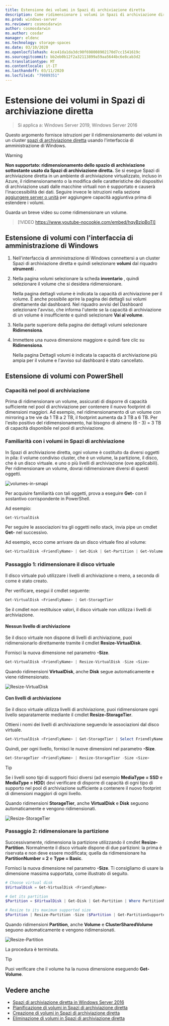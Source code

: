```yaml
---
title: Estensione dei volumi in Spazi di archiviazione diretta
description: Come ridimensionare i volumi in Spazi di archiviazione diretta usando l'interfaccia di amministrazione di Windows e PowerShell.
ms.prod: windows-server
ms.reviewer: cosmosdarwin
author: cosmosdarwin
ms.author: cosdar
manager: eldenc
ms.technology: storage-spaces
ms.date: 03/10/2020
ms.openlocfilehash: 4ce41da1da3dc90f698008902170d7cc1541619c
ms.sourcegitcommit: bb2eb0b12f2a32113899a59aa5644bc6e8cab3d2
ms.translationtype: MT
ms.contentlocale: it-IT
ms.lasthandoff: 03/11/2020
ms.locfileid: "79089351"
---
```

# <a name="extending-volumes-in-storage-spaces-direct"></a>Estensione dei volumi in Spazi di archiviazione diretta
> Si applica a: Windows Server 2019, Windows Server 2016

Questo argomento fornisce istruzioni per il ridimensionamento dei volumi in un cluster [spazi di archiviazione diretta](storage-spaces-direct-overview.md) usando l'interfaccia di amministrazione di Windows.

> [!WARNING]
> **Non supportato: ridimensionamento dello spazio di archiviazione sottostante usato da Spazi di archiviazione diretta.** Se si esegue Spazi di archiviazione diretta in un ambiente di archiviazione virtualizzato, incluso in Azure, il ridimensionamento o la modifica delle caratteristiche dei dispositivi di archiviazione usati dalle macchine virtuali non è supportato e causerà l'inaccessibilità dei dati. Seguire invece le istruzioni nella sezione [aggiungere server o unità](add-nodes.md) per aggiungere capacità aggiuntiva prima di estendere i volumi.

Guarda un breve video su come ridimensionare un volume.

> [!VIDEO https://www.youtube-nocookie.com/embed/hqyBzipBoTI]

## <a name="extending-volumes-using-windows-admin-center"></a>Estensione di volumi con l'interfaccia di amministrazione di Windows

1. Nell'interfaccia di amministrazione di Windows connettersi a un cluster Spazi di archiviazione diretta e quindi selezionare **volumi** dal riquadro **strumenti** .
2. Nella pagina volumi selezionare la scheda **inventario** , quindi selezionare il volume che si desidera ridimensionare.

    Nella pagina dettagli volume è indicata la capacità di archiviazione per il volume. È anche possibile aprire la pagina dei dettagli sui volumi direttamente dal dashboard. Nel riquadro avvisi del Dashboard selezionare l'avviso, che informa l'utente se la capacità di archiviazione di un volume è insufficiente e quindi selezionare **Vai al volume**.

4. Nella parte superiore della pagina dei dettagli volumi selezionare **Ridimensiona**.
5. Immettere una nuova dimensione maggiore e quindi fare clic su **Ridimensiona**.

    Nella pagina Dettagli volumi è indicata la capacità di archiviazione più ampia per il volume e l'avviso sul dashboard è stato cancellato.

## <a name="extending-volumes-using-powershell"></a>Estensione di volumi con PowerShell

### <a name="capacity-in-the-storage-pool"></a>Capacità nel pool di archiviazione

Prima di ridimensionare un volume, assicurati di disporre di capacità sufficiente nel pool di archiviazione per contenere il nuovo footprint di dimensioni maggiori. Ad esempio, nel ridimensionamento di un volume con mirroring a tre vie da 1 TB a 2 TB, il footprint aumenta da 3 TB a 6 TB. Per l'esito positivo del ridimensionamento, hai bisogno di almeno (6 - 3) = 3 TB di capacità disponibile nel pool di archiviazione.

### <a name="familiarity-with-volumes-in-storage-spaces"></a>Familiarità con i volumi in Spazi di archiviazione

In Spazi di archiviazione diretta, ogni volume è costituito da diversi oggetti in pila: il volume condiviso cluster, che è un volume, la partizione, il disco, che è un disco virtuale. e uno o più livelli di archiviazione (ove applicabili). Per ridimensionare un volume, dovrai ridimensionare diversi di questi oggetti.

![volumes-in-smapi](media/resize-volumes/volumes-in-smapi.png)

Per acquisire familiarità con tali oggetti, prova a eseguire **Get-** con il sostantivo corrispondente in PowerShell.

Ad esempio:

```PowerShell
Get-VirtualDisk
```

Per seguire le associazioni tra gli oggetti nello stack, invia pipe un cmdlet **Get-** nel successivo.

Ad esempio, ecco come arrivare da un disco virtuale fino al volume:

```PowerShell
Get-VirtualDisk <FriendlyName> | Get-Disk | Get-Partition | Get-Volume 
```

### <a name="step-1--resize-the-virtual-disk"></a>Passaggio 1: ridimensionare il disco virtuale

Il disco virtuale può utilizzare i livelli di archiviazione o meno, a seconda di come è stato creato.

Per verificare, esegui il cmdlet seguente:

```PowerShell
Get-VirtualDisk <FriendlyName> | Get-StorageTier 
```

Se il cmdlet non restituisce valori, il disco virtuale non utilizza i livelli di archiviazione.

#### <a name="no-storage-tiers"></a>Nessun livello di archiviazione

Se il disco virtuale non dispone di livelli di archiviazione, puoi ridimensionarlo direttamente tramite il cmdlet **Resize-VirtualDisk**.

Fornisci la nuova dimensione nel parametro **-Size**.

```PowerShell
Get-VirtualDisk <FriendlyName> | Resize-VirtualDisk -Size <Size>
```

Quando ridimensioni **VirtualDisk**, anche **Disk** segue automaticamente e viene ridimensionato.

![Resize-VirtualDisk](media/resize-volumes/Resize-VirtualDisk.gif)

#### <a name="with-storage-tiers"></a>Con livelli di archiviazione

Se il disco virtuale utilizza livelli di archiviazione, puoi ridimensionare ogni livello separatamente mediante il cmdlet **Resize-StorageTier**.

Ottieni i nomi dei livelli di archiviazione seguendo le associazioni dal disco virtuale.

```PowerShell
Get-VirtualDisk <FriendlyName> | Get-StorageTier | Select FriendlyName
```

Quindi, per ogni livello, fornisci le nuove dimensioni nel parametro **-Size**.

```PowerShell
Get-StorageTier <FriendlyName> | Resize-StorageTier -Size <Size>
```

> [!TIP]
> Se i livelli sono tipi di supporti fisici diversi (ad esempio **MediaType = SSD** e **MediaType = HDD**) devi verificare di disporre di capacità di ogni tipo di supporto nel pool di archiviazione sufficiente a contenere il nuovo footprint di dimensioni maggiori di ogni livello.

Quando ridimensioni **StorageTier**, anche **VirtualDisk** e **Disk** seguono automaticamente e vengono ridimensionati.

![Resize-StorageTier](media/resize-volumes/Resize-StorageTier.gif)

### <a name="step-2--resize-the-partition"></a>Passaggio 2: ridimensionare la partizione

Successivamente, ridimensiona la partizione utilizzando il cmdlet **Resize-Partition**. Normalmente il disco virtuale dispone di due partizioni: la prima è riservata e non deve essere modificata; quella da ridimensionare ha **PartitionNumber = 2** e **Type = Basic**.

Fornisci la nuova dimensione nel parametro **-Size**. Ti consigliamo di usare la dimensione massima supportata, come illustrato di seguito.

```PowerShell
# Choose virtual disk
$VirtualDisk = Get-VirtualDisk <FriendlyName>

# Get its partition
$Partition = $VirtualDisk | Get-Disk | Get-Partition | Where PartitionNumber -Eq 2

# Resize to its maximum supported size 
$Partition | Resize-Partition -Size ($Partition | Get-PartitionSupportedSize).SizeMax
```

Quando ridimensioni **Partition**, anche **Volume** e **ClusterSharedVolume** seguono automaticamente e vengono ridimensionati.

![Resize-Partition](media/resize-volumes/Resize-Partition.gif)

La procedura è terminata.

> [!TIP]
> Puoi verificare che il volume ha la nuova dimensione eseguendo **Get-Volume**.

## <a name="see-also"></a>Vedere anche

- [Spazi di archiviazione diretta in Windows Server 2016](storage-spaces-direct-overview.md)
- [Pianificazione di volumi in Spazi di archiviazione diretta](plan-volumes.md)
- [Creazione di volumi in Spazi di archiviazione diretta](create-volumes.md)
- [Eliminazione di volumi in Spazi di archiviazione diretta](delete-volumes.md)
